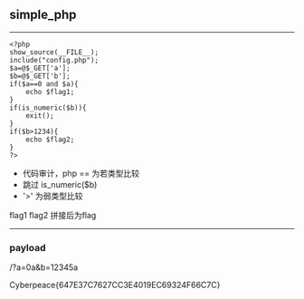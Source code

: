 ## simple_php

---

```
<?php
show_source(__FILE__);
include("config.php");
$a=@$_GET['a'];
$b=@$_GET['b'];
if($a==0 and $a){
    echo $flag1;
}
if(is_numeric($b)){
    exit();
}
if($b>1234){
    echo $flag2;
}
?>
```

* 代码审计，php == 为若类型比较
* 跳过 is_numeric($b)
* '>' 为弱类型比较 


flag1 flag2 拼接后为flag

---

### payload
/?a=0a&b=12345a

Cyberpeace{647E37C7627CC3E4019EC69324F66C7C}